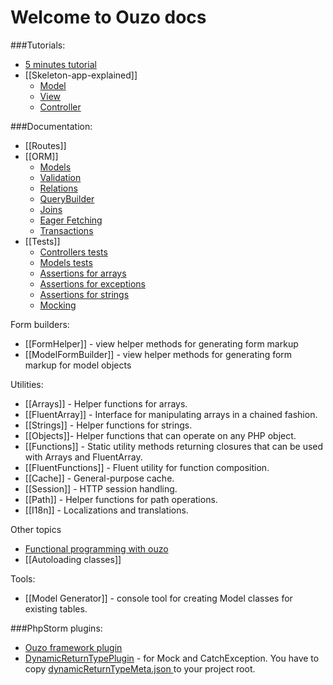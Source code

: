 # Welcome to Ouzo docs

###Tutorials:
* [5 minutes tutorial](https://github.com/letsdrink/ouzo-app)
* [[Skeleton-app-explained]]
    * [Model](Skeleton-app-explained#wiki-model)
    * [View](Skeleton-app-explained#wiki-view)
    * [Controller](Skeleton-app-explained#wiki-controller)

###Documentation:
* [[Routes]]
* [[ORM]]
    * [Models](ORM#wiki-model-definition)
    * [Validation](ORM#wiki-validation)
    * [Relations](ORM#wiki-relations)
    * [QueryBuilder](ORM#wiki-query-builder)
    * [Joins](ORM#wiki-join)
    * [Eager Fetching ](ORM#wiki-with)
    * [Transactions ](ORM#wiki-transactions)
* [[Tests]]
    * [Controllers tests](Tests#wiki-controller-tests)
    * [Models tests](Tests#wiki-models-tests)
    * [Assertions for arrays](Tests#wiki-array-assertions)
    * [Assertions for exceptions](Tests#wiki-exception-assertions)
    * [Assertions for strings](Tests#wiki-string-assertions)
    * [Mocking](Tests#wiki-mocking)

Form builders:
* [[FormHelper]] - view helper methods for generating form markup
* [[ModelFormBuilder]] - view helper methods for generating form markup for model objects

Utilities:
* [[Arrays]] - Helper functions for arrays.
* [[FluentArray]] - Interface for manipulating arrays in a chained fashion.
* [[Strings]] - Helper functions for strings.
* [[Objects]]- Helper functions that can operate on any PHP object.
* [[Functions]] - Static utility methods returning closures that can be used with Arrays and FluentArray.
* [[FluentFunctions]] - Fluent utility for function composition.
* [[Cache]] - General-purpose cache.
* [[Session]] - HTTP session handling.
* [[Path]] - Helper functions for path operations. 
* [[I18n]] - Localizations and translations.

Other topics
* [Functional programming with ouzo](Functional-programming-with-ouzo)
* [[Autoloading classes]]

Tools:
* [[Model Generator]] - console tool for creating Model classes for existing tables. 


###PhpStorm plugins:
 * [Ouzo framework plugin](http://plugins.jetbrains.com/plugin/7565?pr=)
 * [DynamicReturnTypePlugin](http://plugins.jetbrains.com/plugin/7251) - for Mock and CatchException. You have to copy [dynamicReturnTypeMeta.json ](https://github.com/letsdrink/ouzo/blob/master/dynamicReturnTypeMeta.json) to your project root.